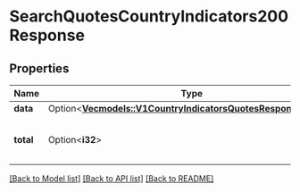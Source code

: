 # SearchQuotesCountryIndicators200Response

## Properties

Name | Type | Description | Notes
------------ | ------------- | ------------- | -------------
**data** | Option<[**Vec<models::V1CountryIndicatorsQuotesResponseResult>**](v1CountryIndicatorsQuotesResponseResult.md)> |  | [optional]
**total** | Option<**i32**> | Total is the total number of results. | [optional]

[[Back to Model list]](../README.md#documentation-for-models) [[Back to API list]](../README.md#documentation-for-api-endpoints) [[Back to README]](../README.md)


